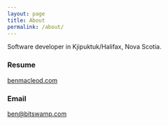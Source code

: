```yaml
---
layout: page
title: About
permalink: /about/
---
```


Software developer in Kjipuktuk/Halifax, Nova Scotia.

### Resume

[benmacleod.com](https://www.benmacleod.com)

### Email

[ben@bitswamp.com](mailto:ben@bitswamp.com)